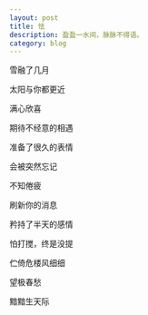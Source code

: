 ```yaml
---
layout: post
title: 怯
description: 盈盈一水间，脉脉不得语。
category: blog
---
```


雪融了几月

太阳与你都更近

满心欣喜

期待不经意的相遇

准备了很久的表情

会被突然忘记

不知倦疲

刷新你的消息

矜持了半天的感情

怕打搅，终是没提

伫倚危楼风细细

望极春愁

黯黯生天际
